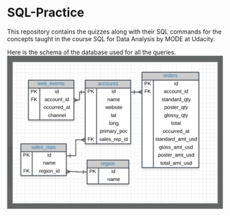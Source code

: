 # SQL-Practice
This repository contains the quizzes along with their SQL commands for the concepts taught in the course SQL for Data Analysis by MODE at Udacity.

Here is the schema of the database used for all the queries.
![](image/schema.png)
